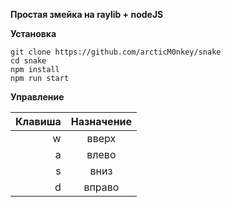 __Простая змейка на raylib + nodeJS__


__Установка__

```
git clone https://github.com/arcticM0nkey/snake
cd snake
npm install
npm run start

```

__Управление__ 

|Клавиша|Назначение|
|-----------:|:-----------:|
|w|вверх|
|a|влево|
|s|вниз|
|d|вправо|

